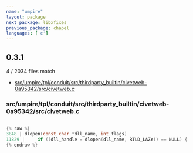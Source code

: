 ```yaml
---
name: "umpire"
layout: package
next_package: libxfixes
previous_package: chapel
languages: ['c']
---
```

## 0.3.1
4 / 2034 files match

 - [src/umpire/tpl/conduit/src/thirdparty_builtin/civetweb-0a95342/src/civetweb.c](#srcumpiretplconduitsrcthirdparty_builtincivetweb-0a95342srccivetwebc)

### src/umpire/tpl/conduit/src/thirdparty_builtin/civetweb-0a95342/src/civetweb.c

```c

{% raw %}
3848 | dlopen(const char *dll_name, int flags)
11829 | 	if ((dll_handle = dlopen(dll_name, RTLD_LAZY)) == NULL) {
{% endraw %}

```